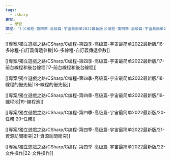 ```yaml
---
tags:
  - csharp
專案:
  - 學習
課程: "[[C编程-第四季-高级篇-宇宙最简单2022最新版|C编程-第四季-高级篇-宇宙最简单2022最新版]]"
---
```

[[專案/獨立遊戲之路/CSharp/C编程-第四季-高级篇-宇宙最简单2022最新版/16-多線程-自訂義傳遞參數|16-多線程-自訂義傳遞參數]]

[[專案/獨立遊戲之路/CSharp/C编程-第四季-高级篇-宇宙最简单2022最新版/17-前台線程和後台線程|17-前台線程和後台線程]]

[[專案/獨立遊戲之路/CSharp/C编程-第四季-高级篇-宇宙最简单2022最新版/18-線程的優先級|18-線程的優先級]]

[[專案/獨立遊戲之路/CSharp/C编程-第四季-高级篇-宇宙最简单2022最新版/19-線程池|19-線程池]]

[[專案/獨立遊戲之路/CSharp/C编程-第四季-高级篇-宇宙最简单2022最新版/20-任務|20-任務]]

[[專案/獨立遊戲之路/CSharp/C编程-第四季-高级篇-宇宙最简单2022最新版/21-資源訪問衝突|21-資源訪問衝突]]

[[專案/獨立遊戲之路/CSharp/C编程-第四季-高级篇-宇宙最简单2022最新版/22-文件操作|22-文件操作]]






